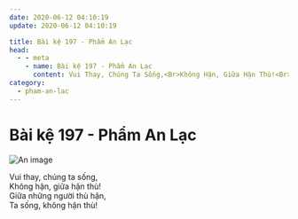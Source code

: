 ```yaml
---
date: 2020-06-12 04:10:19
update: 2020-06-12 04:10:19

title: Bài kệ 197 - Phẩm An Lạc
head:
  - - meta
    - name: Bài kệ 197 - Phẩm An Lạc
      content: Vui Thay, Chúng Ta Sống,<Br>Không Hận, Giữa Hận Thù!<Br>Giữa Những Người Thù Hận,<Br>Ta Sống, Không Hận Thù!<Br>
category:
  - pham-an-lac
---
```


# Bài kệ 197 - Phẩm An Lạc

![An image](/img/pham-an-lac/pham-an-lac-197.jpg)

Vui thay, chúng ta sống,<br>Không hận, giữa hận thù!<br>Giữa những người thù hận,<br>Ta sống, không hận thù!<br>
